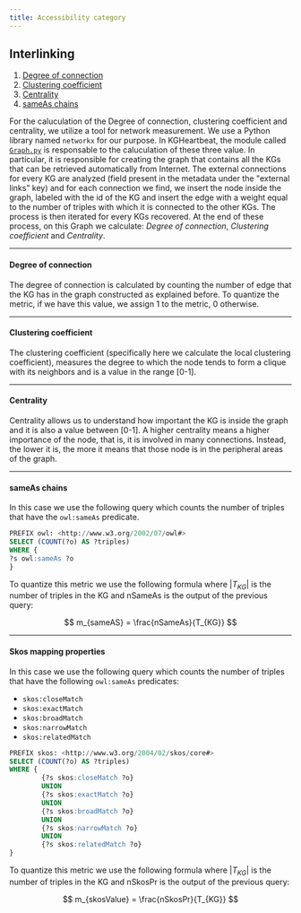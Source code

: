 ```yaml
---
title: Accessibility category
---
```


## Interlinking
1. [Degree of connection](#degree-of-connection)
2. [Clustering coefficient](#clustering-coefficient)
3. [Centrality](#centrality)
4. [sameAs chains](#sameas-chains)

For the caluculation of the Degree of connection, clustering coefficient and centrality, we utilize a tool for network measurement. We use a Python library named ```networkx``` for our purpose. In KGHeartbeat, the module called [```Graph.py```](https://github.com/isislab-unisa/KGHeartbeat/blob/main/Graph.py) is responsable to the caluculation of these three value. In particular, it is responsible for creating the graph that contains all the KGs that can be retrieved automatically from Internet. The external connections for every KG are analyzed (field
present in the metadata under the "external links" key) and for each connection we find, we insert the node inside the graph, labeled with the id of the KG and insert the edge with a weight equal to the number of triples with which it is connected to the other KGs. The process is then iterated for every KGs recovered. At the end of these process, on this Graph we calculate: *Degree of connection*, *Clustering coefficient* and *Centrality*. 

---
#### **Degree of connection**
The degree of connection is calculated by counting the number of edge that the KG has in the graph constructed as explained before. To quantize the metric, if we have this value, we assign 1 to the metric, 0 otherwise.

---
#### **Clustering coefficient**
The clustering coefficient (specifically here we calculate the local clustering coefficient), measures the degree to which the node tends to form a clique with its neighbors and is a value in the range [0-1].

---
#### **Centrality**
Centrality allows us to understand how important the KG is inside the graph and it is also a value between [0-1]. A higher centrality means a higher importance of the node, that is, it is involved in many connections. Instead, the lower it is, the more it means that those node is in the peripheral areas of the graph.

---
#### **sameAs chains**
In this case we use the following query which counts the number of triples that have the ```owl:sameAs``` predicate.

```sql
PREFIX owl: <http://www.w3.org/2002/07/owl#>
SELECT (COUNT(?o) AS ?triples)
WHERE {
?s owl:sameAs ?o
}
```
To quantize this metric we use the following formula where $|T_{KG}|$ is the number of triples in the KG and nSameAs is the output of the previous query:

$$ m_{sameAS} = \frac{nSameAs}{T_{KG}} $$

---

#### **Skos mapping properties**
In this case we use the following query which counts the number of triples that have the following ```owl:sameAs``` predicates:
- ```skos:closeMatch```
- ```skos:exactMatch```
- ```skos:broadMatch```
- ```skos:narrowMatch```
- ```skos:relatedMatch```

```sql
PREFIX skos: <http://www.w3.org/2004/02/skos/core#>
SELECT (COUNT(?o) AS ?triples)
WHERE {
        {?s skos:closeMatch ?o}
        UNION   
        {?s skos:exactMatch ?o}
        UNION   
        {?s skos:broadMatch ?o}
        UNION   
        {?s skos:narrowMatch ?o}
        UNION   
        {?s skos:relatedMatch ?o}
}
```
To quantize this metric we use the following formula where $|T_{KG}|$ is the number of triples in the KG and nSkosPr is the output of the previous query:

$$ m_{skosValue} = \frac{nSkosPr}{T_{KG}} $$